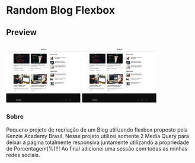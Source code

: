# Random Blog Flexbox

<h2>Preview<h2>
<div>
    <img src="assets/img/preview1.png" width="200px"/>
    <img src="assets/img/preview1.png" width="200px"/>
</div>

<h3>Sobre</h3>
<p>Pequeno projeto de recriação de um Blog utilizando flexbox proposto pela Kenzie Academy Brasil. Nesse projeto utilizei somente 2 Media Query para deixar a página totalmente responsiva juntamente utilizando a propriedade de Porcentagem(%)!!! Ao final adicionei uma sessão com todas as minhas redes sociais.</p>

